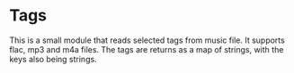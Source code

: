 
# Tags

This is a small module that reads selected tags from music file.  It supports flac, mp3 and m4a files.  The tags are returns as a map of strings, with the keys also being strings.
